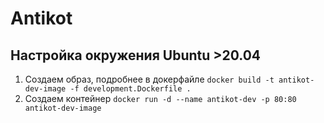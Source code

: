 # Antikot
## Настройка окружения Ubuntu >20.04
1. Создаем образ, подробнее в докерфайле `docker build -t antikot-dev-image -f development.Dockerfile .` 
1. Создаем контейнер `docker run -d --name antikot-dev -p 80:80 antikot-dev-image`



